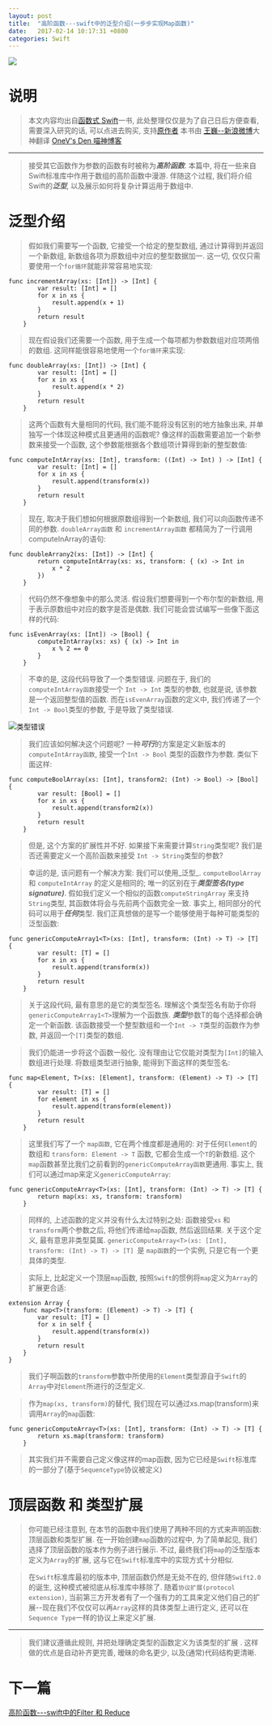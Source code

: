 ```yaml
---
layout: post
title:  "高阶函数---swift中的泛型介绍(一步步实现Map函数)"
date:   2017-02-14 10:17:31 +0800
categories: Swift
---
```

![](http://yuqiangcoder.com/assets/postImages/ios/201702/6.jpg)

# 说明
> 本文内容均出自[函数式 Swift](https://store.objccn.io/products/functional-swift/)一书, 此处整理仅仅是为了自己日后方便查看, 需要深入研究的话, 可以点进去购买, 支持[原作者](https://store.objccn.io/products/functional-swift/)
本书由 [王巍--新浪微博](http://weibo.com/onevcat?is_hot=1)大神翻译
[OneV's Den 喵神博客](https://onevcat.com/#blog)

---

> 接受其它函数作为参数的函数有时被称为***高阶函数***. 本篇中, 将在一些来自Swift标准库中作用于数组的高阶函数中漫游. 伴随这个过程, 我们将介绍Swift的***泛型***, 以及展示如何将复杂计算运用于数组中.

# 泛型介绍
> 假如我们需要写一个函数, 它接受一个给定的整型数组, 通过计算得到并返回一个新数组, 新数组各项为原数组中对应的整型数据加一. 这一切, 仅仅只需要使用一个`for循环`就能非常容易地实现:

```
func incrementArray(xs: [Int]) -> [Int] {
        var result: [Int] = []
        for x in xs {
            result.append(x + 1)
        }
        return result
    }
```

> 现在假设我们还需要一个函数, 用于生成一个每项都为参数数组对应项两倍的数组. 这同样能很容易地使用一个`for循环`来实现:

```
func doubleArray(xs: [Int]) -> [Int] {
        var result: [Int] = []
        for x in xs {
            result.append(x * 2)
        }
        return result
    }
```

> 这两个函数有大量相同的代码, 我们能不能将没有区别的地方抽象出来, 并单独写一个体现这种模式且更通用的函数呢? 像这样的函数需要追加一个新参数来接受一个函数, 这个参数能根据各个数组项计算得到新的整型数值:

```
func computeIntArray(xs: [Int], transform: ((Int) -> Int) ) -> [Int] {
        var result: [Int] = []
        for x in xs {
            result.append(transform(x))
        }
        return result
    }
```

> 现在, 取决于我们想如何根据原数组得到一个新数组, 我们可以向函数传递不同的参数. `doubleArray函数` 和 `incrementArray函数` 都精简为了一行调用 computeInArray的语句:

```
func doubleArrany2(xs: [Int]) -> [Int] {
        return computeIntArray(xs: xs, transform: { (x) -> Int in
            x * 2
        })
    }
```

> 代码仍然不像想象中的那么灵活. 假设我们想要得到一个布尔型的新数组, 用于表示原数组中对应的数字是否是偶数. 我们可能会尝试编写一些像下面这样的代码: 

```
func isEvenArray(xs: [Int]) -> [Bool] {
        computeIntArray(xs: xs) { (x) -> Int in
            x % 2 == 0
        }
    }
```

> 不幸的是, 这段代码导致了一个类型错误. 问题在于, 我们的`computeIntArray函数`接受一个 `Int -> Int` 类型的参数, 也就是说, 该参数是一个返回整型值的函数. 而在`isEvenArray`函数的定义中, 我们传递了一个`Int -> Bool`类型的参数, 于是导致了类型错误.

![类型错误](http://yuqiangcoder.com/assets/postImages/ios/201702/7.png)

 > 我们应该如何解决这个问题呢? 一种***可行***的方案是定义新版本的`computeIntArray函数`, 接受一个`Int -> Bool` 类型的函数作为参数. 类似下面这样: 

```
func computeBoolArray(xs: [Int], transform2: (Int) -> Bool) -> [Bool] {
        var result: [Bool] = []
        for x in xs {
            result.append(transform2(x))
        }
        return result
    }
```
> 但是, 这个方案的扩展性并不好. 如果接下来需要计算`String`类型呢? 我们是否还需要定义一个高阶函数来接受 `Int -> String`类型的参数?


> 幸运的是, 该问题有一个解决方案: 我们可以使用_泛型_. `computeBoolArray` 和 `computeIntArray` 的定义是相同的; 唯一的区别在于***类型签名(type signature)***. 假如我们定义一个相似的函数`computeStringArray` 来支持`String`类型, 其函数体将会与先前两个函数完全一致. 事实上, 相同部分的代码可以用于***任何***类型. 我们正真想做的是写一个能够使用于每种可能类型的泛型函数: 

```
func genericComputeArray1<T>(xs: [Int], transform: (Int) -> T) -> [T] {
        var result: [T] = []
        for x in xs {
            result.append(transform(x))
        }
        return result
    }
```

> 关于这段代码, 最有意思的是它的类型签名. 理解这个类型签名有助于你将`genericComputeArray1<T>`理解为一个函数族. ***类型***参数T的每个选择都会确定一个新函数. 该函数接受一个整型数组和一个`Int -> T`类型的函数作为参数, 并返回一个`[T]`类型的数组.


> 我们仍能进一步将这个函数一般化. 没有理由让它仅能对类型为`[Int]`的输入数组进行处理. 将数组类型进行抽象, 能得到下面这样的类型签名:

```
func map<Element, T>(xs: [Element], transform: (Element) -> T) -> [T] {
        var result: [T] = []
        for element in xs {
            result.append(transform(element))
        }
        return result
    }
```

> 这里我们写了一个 `map函数`, 它在两个维度都是通用的: 对于任何`Element`的数组和 `transform: Element -> T` 函数, 它都会生成一个`T`的新数组. 这个`map`函数甚至比我们之前看到的`genericComputeArray函数`更通用. 事实上, 我们可以通过map来定义`genericComputeArray`:

```
func genericComputeArray<T>(xs: [Int], transform: (Int) -> T) -> [T] {
        return map(xs: xs, transform: transform)
    }
```

> 同样的, 上述函数的定义并没有什么太过特别之处: 函数接受`xs` 和 `transform`两个参数之后, 将他们传递给`map`函数, 然后返回结果. 关于这个定义, 最有意思非类型莫属. `genericComputeArray<T>(xs: [Int], transform: (Int) -> T) -> [T] `是 `map函数`的一个实例, 只是它有一个更具体的类型.

> 实际上, 比起定义一个顶层`map`函数, 按照`Swift`的惯例将`map`定义为`Array`的扩展更合适: 

```
extension Array {
    func map<T>(transform: (Element) -> T) -> [T] {
        var result: [T] = []
        for x in self {
            result.append(transform(x))
        }
        return result
    }
}
```
> 我们子啊函数的`transform`参数中所使用的`Element`类型源自于`Swift`的`Array`中对`Element`所进行的泛型定义.

> 作为`map(xs, transform)`的替代, 我们现在可以通过xs.map(transform)来调用`Array`的`map`函数: 

```
func genericComputeArray<T>(xs: [Int], transform: (Int) -> T) -> [T] {
        return xs.map(transform: transform)
    }
```

> 其实我们并不需要自己定义像这样的map函数, 因为它已经是`Swift`标准库的一部分了(基于`SequenceType`协议被定义)

# 顶层函数 和 类型扩展
> 你可能已经注意到, 在本节的函数中我们使用了两种不同的方式来声明函数: 顶层函数和类型扩展. 在一开始创建`map`函数的过程中, 为了简单起见, 我们选择了顶层函数的版本作为例子进行展示. 不过, 最终我们将`map`的泛型版本定义为`Array`的扩展, 这与它在`Swift`标准库中的实现方式十分相似.

> 在`Swift`标准库最初的版本中, 顶层函数仍然是无处不在的, 但伴随`Swift2.0`的诞生, 这种模式被彻底从标准库中移除了. 随着`协议扩展(protocol extension)`, 当前第三方开发者有了一个强有力的工具来定义他们自己的扩展--现在我们不仅仅可以再`Array`这样的具体类型上进行定义, 还可以在`Sequence Type`一样的协议上来定义扩展.

---
> 我们建议遵循此规则, 并把处理确定类型的函数定义为该类型的扩展 . 这样做的优点是自动补齐更完善, 暧昧的命名更少, 以及(通常)代码结构更清晰.

# 下一篇
[高阶函数---swift中的Filter 和 Reduce](http://www.jianshu.com/p/a0762d30dda8)

[jekyll-docs]: https://jekyllrb.com/docs/home
[jekyll-gh]:   https://github.com/jekyll/jekyll
[jekyll-talk]: https://talk.jekyllrb.com/


